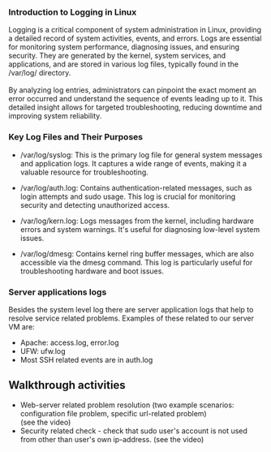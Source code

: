 
### Introduction to Logging in Linux

Logging is a critical component of system administration in Linux, providing a detailed record of system activities, events, and errors. Logs are essential for monitoring system performance, diagnosing issues, and ensuring security. They are generated by the kernel, system services, and applications, and are stored in various log files, typically found in the /var/log/ directory.  
</br>By analyzing log entries, administrators can pinpoint the exact moment an error occurred and understand the sequence of events leading up to it. This detailed insight allows for targeted troubleshooting, reducing downtime and improving system reliability.

### Key Log Files and Their Purposes

* /var/log/syslog: This is the primary log file for general system messages and application logs. It captures a wide range of events, making it a valuable resource for troubleshooting.

* /var/log/auth.log: Contains authentication-related messages, such as login attempts and sudo usage. This log is crucial for monitoring security and detecting unauthorized access.

* /var/log/kern.log: Logs messages from the kernel, including hardware errors and system warnings. It's useful for diagnosing low-level system issues.

* /var/log/dmesg: Contains kernel ring buffer messages, which are also accessible via the dmesg command. This log is particularly useful for troubleshooting hardware and boot issues.

### Server applications logs  
Besides the system level log there are server application logs that help to resolve service related problems. Examples of these related to our server VM are:  
* Apache: access.log, error.log
* UFW: ufw.log
* Most SSH related events are in auth.log

## Walkthrough activities
* Web-server related problem resolution (two example scenarios: configuration file problem, specific url-related problem)  
(see the video)  
* Security related check - check that sudo user's account is not used from other than user's own ip-address. 
(see the video)
  
